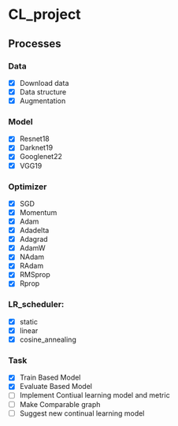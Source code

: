 # CL_project  
  
## Processes  
### Data  
- [x] Download data  
- [x] Data structure  
- [x] Augmentation  
  
### Model
- [x] Resnet18  
- [x] Darknet19  
- [x] Googlenet22  
- [x] VGG19  
  
### Optimizer
- [x] SGD  
- [x] Momentum  
- [x] Adam  
- [x] Adadelta 
- [x] Adagrad  
- [x] AdamW  
- [x] NAdam  
- [x] RAdam 
- [x] RMSprop  
- [x] Rprop

### LR_scheduler:
- [x] static
- [x] linear
- [x] cosine_annealing

### Task  
- [x] Train Based Model  
- [x] Evaluate Based Model
- [ ] Implement Contiual learning model and metric  
- [ ] Make Comparable graph  
- [ ] Suggest new continual learning model  
